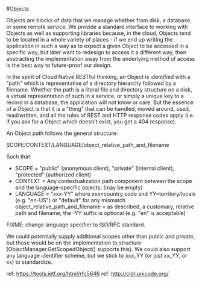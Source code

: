 #Objects

Objects are blocks of data that we manage whether from disk, a database, or some remote service.
We provide a standard interface to working with Objects as well as supporting libraries because,
in the cloud, Objects tend to be located in a whole variety of places - if we end up writing the
application in such a way as to expect a given Object to be accessed in a specific way, but later
want to redesign to access it a different way, then abstracting the implementation away from the
underlying method of access is the best way to future-proof our design.

In the spirit of Cloud Native RESTful thinking, an Object is identified with a "path" which is
representative of a directory hierarchy followed by a filename. Whether the path is a literal file
and directory structure on a disk, a virtual representation of such in a service, or simply a
unique key to a record in a database, the application will not know or care. But the essence of a
Object is that it is a "thing" that can be handled, moved around, used, read/written, and all the
rules of REST and HTTP response codes apply (i.e. if you ask for a Object which doesn't exist, you
get a 404 response).

An Object path follows the general structure:

SCOPE/CONTEXT/LANGUAGE/object_relative_path_and_filename

Such that:
* SCOPE = "public" (anonymous client), "private" (internal client), "protected" (authorized client)
* CONTEXT = Any contextualization path component between the scope and the language-specific
objects; (may be empty)
* LANGUAGE = "xxx-YY" where xxx=country code and YY=territory/locale (e.g. "en-US") or "default"
for any mismatch object_relative_path_and_filename = as described, a customary, relative path and
filename; the \-YY suffix is optional (e.g. "en" is acceptable)

FIXME: change language specifier to ISO/RFC standard.

We could potentially supply additional scopes other than public and private, but those would be on
the implementation to structure (ObjectManager.GetScopedObject() supports this). We could also
support any language identifier scheme, but we stick to xxx_YY (or just xx_YY, or xx) to standardize.

ref: https://tools.ietf.org/html/rfc5646
ref: http://cldr.unicode.org/

